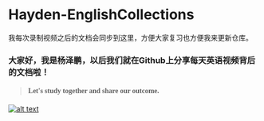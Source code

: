 # Hayden-EnglishCollections
我每次录制视频之后的文档会同步到这里，方便大家复习也方便我来更新仓库。

### 大家好，我是杨泽鹏，以后我们就在Github上分享每天英语视频背后的文档啦！<br>
> #### <font face="Consolas"> Let's study together and share our outcome. </font>
  
[![alt text](https://s1.ax1x.com/2018/04/08/CiP7kD.jpg)](http://t.cn/RmGFtlq?m=4226291744139836&u=5523469805)

